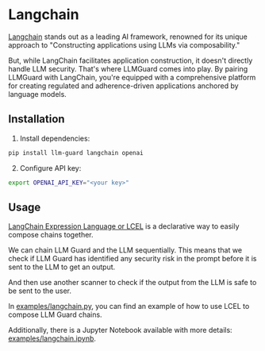 # Langchain

[Langchain](https://github.com/langchain-ai/langchain) stands out as a leading AI framework, renowned for its unique approach to "Constructing applications using LLMs via composability."

But, while LangChain facilitates application construction, it doesn't directly handle LLM security. That's where LLMGuard comes into play. By pairing LLMGuard with LangChain, you're equipped with a comprehensive platform for creating regulated and adherence-driven applications anchored by language models.

## Installation

1. Install dependencies:

```bash
pip install llm-guard langchain openai
```

2. Configure API key:

```bash
export OPENAI_API_KEY="<your key>"
```

## Usage

[LangChain Expression Language or LCEL](https://python.langchain.com/docs/expression_language/) is a declarative way to easily compose chains together.

We can chain LLM Guard and the LLM sequentially. This means that we check if LLM Guard has identified any security risk in the prompt before it is sent to the LLM to get an output.

And then use another scanner to check if the output from the LLM is safe to be sent to the user.

In [examples/langchain.py](https://github.com/laiyer-ai/llm-guard/blob/main/examples/langchain.py), you can find an example of how to use LCEL to compose LLM Guard chains.

Additionally, there is a Jupyter Notebook available with more details: [examples/langchain.ipynb](https://github.com/laiyer-ai/llm-guard/blob/main/examples/langchain.ipynb).

